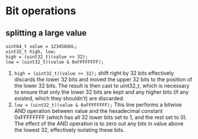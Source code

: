 # Bit operations
## splitting a large value

```
uint64_t value = 123456UUL;
uint32_t high, low;
high = (uint32_t)(value >> 32);
low = (uint32_t)(value & 0xFFFFFFFF);
```
1. `high = (uint32_t)(value >> 32);` shift right by 32 bits effectively discards the lower 32 bits and moved the upper 32 bits to the position of the lower 32 bits.
The result is then cast to uint32_t, which is necessary to ensure that only the lower 32 bits are kept and any higher bits (if any existed, which they shouldn't) are discarded.
2. `low = (uint32_t)(value & 0xFFFFFFFF);`
This line performs a bitwise AND operation between value and the hexadecimal constant 0xFFFFFFFF (which has all 32 lower bits set to 1, and the rest set to 0).
The effect of the AND operation is to zero out any bits in value above the lowest 32, effectively isolating these bits.

